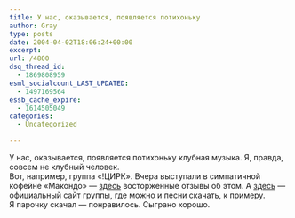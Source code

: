 ```yaml
---
title: У нас, оказывается, появляется потихоньку
author: Gray
type: posts
date: 2004-04-02T18:06:24+00:00
excerpt:
url: /4800
dsq_thread_id:
  - 1869808959
esml_socialcount_LAST_UPDATED:
  - 1497169564
essb_cache_expire:
  - 1614505049
categories:
  - Uncategorized

---
```








У нас, оказывается, появляется потихоньку клубная музыка. Я, правда, совсем не клубный человек.  
Вот, например, группа &#171;!ЦИРК&#187;. Вчера выступали в симпатичной кофейне &#171;Макондо&#187; &#8212; <a href="http://www.livejournal.com/users/teplyi/13459.html" target="_blank">здесь</a> восторженные отзывы об этом. А <a href="http://cirk.od.ua/" target="_blank">здесь</a> &#8212; официальный сайт группы, где можно и песни скачать, к примеру.  
Я парочку скачал &#8212; понравилось. Сыграно хорошо.